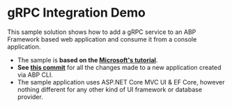 # gRPC Integration Demo

This sample solution shows how to add a gRPC service to an ABP Framework based web application and consume it from a console application.

* The sample is **based on the [Microsoft's tutorial](https://docs.microsoft.com/en-us/aspnet/core/tutorials/grpc/grpc-start)**.
* **See [this commit](https://github.com/abpframework/abp-samples/commit/9c62d1abe4809f18e5281b6595eb9a139fb7add3)** for all the changes made to a new application created via ABP CLI.
* The sample application uses ASP.NET Core MVC UI & EF Core, however nothing different for any other kind of UI framework or database provider.

